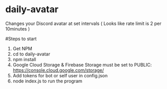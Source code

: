# daily-avatar
Changes your Discord avatar at set intervals ( Looks like rate limit is 2 per 10minutes )

#Steps to start
1. Get NPM
2. cd to daily-avatar
3. npm install
4. Google Cloud Storage & Firebase Storage must be set to PUBLIC: https://console.cloud.google.com/storage/
5. Add tokens for bot or self user in config.json
5. node index.js to run the program
